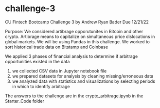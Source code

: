 # challenge-3
CU Fintech Bootcamp Challenge 3
by Andrew Ryan Bader
Due 12/21/22

Purpose:
We considered artibrage opporutunites in Bitcoin and other crypto. Artibrage means to capitalize on simultaneous price dislocations in global markets. We will be using Pandas in this challenge. We  worked to sort historical trade data on Bitstamp and Coinbase

We applied 3 phases of financial analysis to determine if arbitrage opportunities existed in the data
1) we collected CSV data in Jupyter notebook file
2) we prepared datasets for analysis by cleaning missing/erroneous data
3) we analyzed data with statistics and visualizations by selecting periods in which to identify arbitrage


The answers to the challenge are in the crypto_arbitrage.ipynb in the Starter_Code folder
